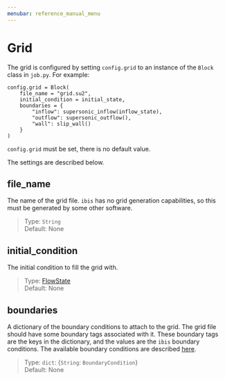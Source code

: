 ```yaml
---
menubar: reference_manual_menu
---
```

# Grid
The grid is configured by setting `config.grid` to an instance of the `Block` class in `job.py`.
For example:
```
config.grid = Block(
    file_name = "grid.su2",
    initial_condition = initial_state,
    boundaries = {
        "inflow": supersonic_inflow(inflow_state),
        "outflow": supersonic_outflow(),
        "wall": slip_wall()
    }
)
```

`config.grid` must be set, there is no default value.

The settings are described below.

## file_name
The name of the grid file.
`ibis` has no grid generation capabilities, so this must be generated by some other software.
> Type: `String`\
> Default: None

## initial_condition
The initial condition to fill the grid with.
> Type: [FlowState](/documentation/reference_manual/gas_model/gas_model#FlowState)\
> Default: None

## boundaries
A dictionary of the boundary conditions to attach to the grid.
The grid file should have some boundary tags associated with it.
These boundary tags are the keys in the dictionary, and the values are the `ibis` boundary conditions.
The available boundary conditions are described [here](/documentation/reference_manual/fluid_settings/boundary_conditions).
> Type: `dict`: {`String`: `BoundaryCondition`}\
> Default: None

